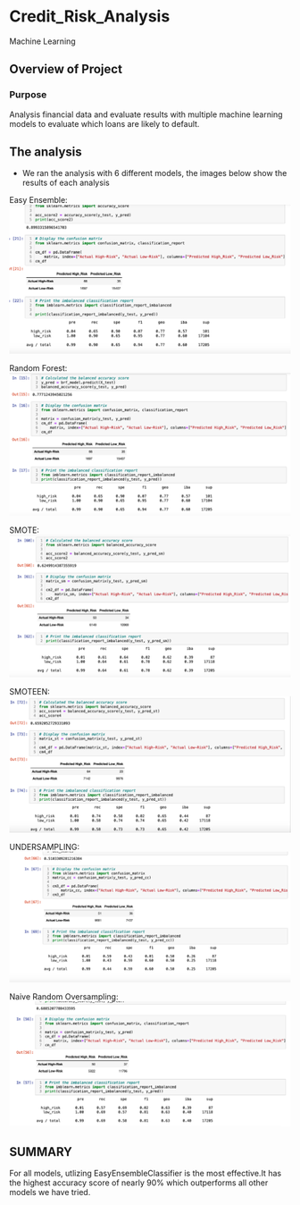 # Credit_Risk_Analysis
Machine Learning 


## Overview of Project

### Purpose

Analysis financial data and evaluate results with multiple machine learning models to evaluate which loans are likely to default. 

## The analysis


- We ran the analysis with 6 different models, the images below show the results of each analysis

Easy Ensemble:
![Easey_Ensemble.png](https://github.com/kejtkjet1/Credit_Risk_Analysis/blob/main/images/Easey_Ensemble.png)

Random Forest:
![Random_Forest.png](https://github.com/kejtkjet1/Credit_Risk_Analysis/blob/main/images/Random_Forest.png)

SMOTE:
![SMOTE.png](https://github.com/kejtkjet1/Credit_Risk_Analysis/blob/main/images/SMOTE.png)

SMOTEEN:
![SMOTEEN.png](https://github.com/kejtkjet1/Credit_Risk_Analysis/blob/main/images/SMOTEEN.png)

UNDERSAMPLING:
![Undersampling.png](https://github.com/kejtkjet1/Credit_Risk_Analysis/blob/main/images/Undersampling.png)

Naive Random Oversampling:
![naive_random_oversampling.png](https://github.com/kejtkjet1/Credit_Risk_Analysis/blob/main/images/naive_random_oversampling.png)



## SUMMARY
For all models, utlizing EasyEnsembleClassifier is the most effective.It has the highest accuracy score of nearly 90% which outperforms all other models we have tried. 